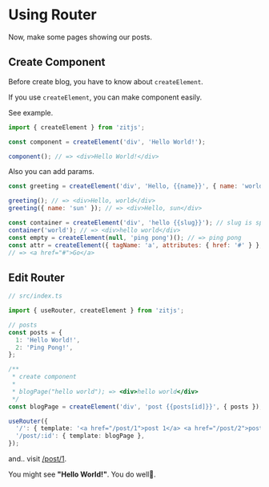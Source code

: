 # Using Router

Now, make some pages showing our posts.

## Create Component

Before create blog, you have to know about `createElement`.

If you use `createElement`, you can make component easily.

See example.

```js
import { createElement } from 'zitjs';

const component = createElement('div', 'Hello World!');

component(); // => <div>Hello World!</div>
```

Also you can add params.

```js
const greeting = createElement('div', 'Hello, {{name}}', { name: 'world' });

greeting(); // => <div>Hello, world</div>
greeting({ name: 'sun' }); // => <div>Hello, sun</div>
```

```js
const container = createElement('div', 'hello {{slug}}'); // slug is special param
container('world'); // => <div>hello world</div>
const empty = createElement(null, 'ping pong')(); // => ping pong
const attr = createElement({ tagName: 'a', attributes: { href: '#' } }, 'Go');
// => <a href="#">Go</a>
```

## Edit Router

```ts
// src/index.ts

import { useRouter, createElement } from 'zitjs';

// posts
const posts = {
  1: 'Hello World!',
  2: 'Ping Pong!',
};

/**
 * create component
 *
 * blogPage("hello world"); => <div>hello world</div>
 */
const blogPage = createElement('div', 'post {{posts[id]}}', { posts });

useRouter({
  '/': { template: '<a href="/post/1">post 1</a> <a href="/post/2">post 2</a>' },
  '/post/:id': { template: blogPage },
});
```

and.. visit [/post/1](http://localhost:8080/post/1).

You might see **"Hello World!"**. You do well👏.
